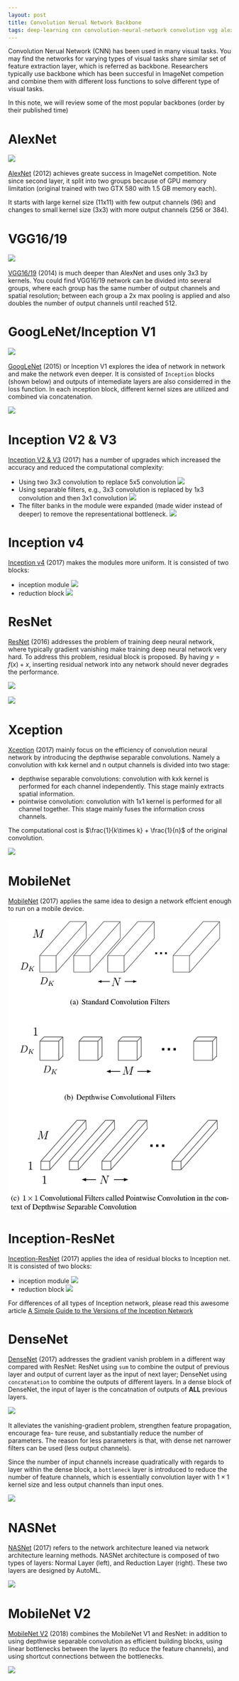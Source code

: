 ```yaml
---
layout: post
title: Convolution Nerual Network Backbone
tags: deep-learning cnn convolution-neural-network convolution vgg alexnet inception mobilenet resnet densenet nasnet
---
```


Convolution Nerual Network (CNN) has been used in many visual tasks. You may find the networks for varying types of visual tasks share similar set of feature extraction layer, which is referred as backbone. Researchers typically use backbone which has been succesful in ImageNet competion and combine them with different loss functions to solve different type of visual tasks.

In this note, we will review some of the most popular backbones (order by their published time)

# AlexNet

![](https://cdn-images-1.medium.com/max/1536/1*qyc21qM0oxWEuRaj-XJKcw.png)

[AlexNet](https://papers.nips.cc/paper/4824-imagenet-classification-with-deep-convolutional-neural-networks.pdf) (2012) achieves greate success in ImageNet competition. Note since second layer, it split into two groups because of GPU memory limitation (original trained with two GTX 580 with 1.5 GB memory each).

It starts with large kernel size (11x11) with few output channels (96) and changes to small kernel size (3x3) with more output channels (256 or 384).

# VGG16/19

![](https://neurohive.io/wp-content/uploads/2018/11/vgg16-1-e1542731207177.png)

[VGG16/19](https://arxiv.org/abs/1409.1556) (2014) is much deeper than AlexNet and uses only 3x3 by kernels. You could find VGG16/19 network can be divided into several groups, where each group has the same number of output channels and spatial resolution; between each group a 2x max pooling is applied and also doubles the number of output channels until reached 512.

# GoogLeNet/Inception V1

![](https://cdn-images-1.medium.com/max/2600/1*ZFPOSAted10TPd3hBQU8iQ.png)

[GoogLeNet](https://ai.google/research/pubs/pub43022) (2015) or Inception V1 explores the idea of network in network and make the network even deeper. It is consisted of `Inception` blocks (shown below) and outputs of intemediate layers are also considerred in the loss function. In each inception block, different kernel sizes are utilized and combined via concatenation.

![](https://i.stack.imgur.com/BVDcs.png)

# Inception V2 & V3

[Inception V2 & V3](https://arxiv.org/pdf/1512.00567v3.pdf) (2017) has a number of upgrades which increased the accuracy and reduced the computational complexity:
- Using two 3x3 convolution to replace 5x5 convolution
![](https://cdn-images-1.medium.com/max/1600/1*RzvmmEQH_87qKWYBFIG_DA.png)
- Using separable filters, e.g., 3x3 convolution is replaced by 1x3 convolution and then 3x1 convolution
![](https://cdn-images-1.medium.com/max/1600/1*hTwo-hy9BUZ1bYkzisL1KA.png)
- The filter banks in the module were expanded (made wider instead of deeper) to remove the representational bottleneck.
![](https://cdn-images-1.medium.com/max/1600/1*DVXTxBwe_KUvpEs3ZXXFbg.png)

# Inception v4

[Inception v4](https://arxiv.org/pdf/1602.07261.pdf) (2017) makes the modules more uniform. It is consisted of two blocks:
- inception module
![](https://cdn-images-1.medium.com/max/2600/1*KrBAIZjcrlXu6JPiPQj2vQ.jpeg)
- reduction block
![](https://cdn-images-1.medium.com/max/2400/1*2Hdo2wG3ILUoYaorJdlR-Q.jpeg)

# ResNet

[ResNet](https://arxiv.org/abs/1512.03385) (2016) addresses the problem of training deep neural network, where typically gradient vanishing make training deep neural network very hard. To address this problem, residual block is proposed. By having $y = f(x) + x$, inserting residual network into any network should never degrades the performance.

![](https://neurohive.io/wp-content/uploads/2019/01/resnet-e1548261477164.png)

![](https://cdn-images-1.medium.com/max/1200/1*2ns4ota94je5gSVjrpFq3A.png)

# Xception

[Xception](https://arxiv.org/abs/1610.02357) (2017) mainly focus on the efficiency of convolution neural network by introducing the depthwise separable convolutions. Namely a convolution with kxk kernel and n output channels is divided into two stage:
- depthwise separable convolutions: convolution with kxk kernel is performed for each channel independently. This stage mainly extracts spatial information.
- pointwise convolution: convolution with 1x1 kernel is performed for all channel together. This stage mainly fuses the information cross channels.

The computational cost is $\frac{1}{k\times k} + \frac{1}{n}$ of the original convolution.

![](https://cdn-images-1.medium.com/max/1600/1*SRBSbojkg48DTUMcP5VVHg.jpeg)

# MobileNet

[MobileNet](https://arxiv.org/abs/1704.04861) (2017) applies the same idea to design a network effcient enough to run on a mobile device.

![](https://raw.githubusercontent.com/joshua19881228/my_blogs/master/Computer_Vision/Reading_Note/figures/Reading_Note_20170719_MobileNet_0.png)


# Inception-ResNet

[Inception-ResNet](https://arxiv.org/pdf/1602.07261.pdf) (2017) applies the idea of residual blocks to Inception net. It is consisted of two blocks:
- inception module
![](https://cdn-images-1.medium.com/max/2600/1*WyqyCKA4mP1jsl8H4eHrjg.jpeg)
- reduction block
![](https://cdn-images-1.medium.com/max/2400/1*QY-g6oMF_6-v7N668HNvvA.jpeg)

For differences of all types of Inception network, please read this awesome article [A Simple Guide to the Versions of the Inception Network](https://towardsdatascience.com/a-simple-guide-to-the-versions-of-the-inception-network-7fc52b863202)

# DenseNet

[DenseNet](https://arxiv.org/abs/1608.06993) (2017) addresses the gradient vanish problem in a different way compared with ResNet: ResNet using `sum` to combine the output of previous layer and output of current layer as the input of next layer; DenseNet using `concatenation` to combine the outputs of different layers. In a dense block of DenseNet, the input of layer is the concatnation of outputs of **ALL** previous layers.

![](https://peltarion.com/static/densenet_a.jpg)

It alleviates the vanishing-gradient problem, strengthen feature propagation, encourage fea- ture reuse, and substantially reduce the number of parameters. The reason for less parameters is that, with dense net narrower filters can be used (less output channels).

Since the number of input channels increase quadratically with regards to layer within the dense block, a `bottleneck` layer is introduced to reduce the number of feature channels, which is essentially convolution layer with $1\times 1$ kernel size and less output channels than input ones.

![](https://cdn-images-1.medium.com/max/1600/1*SSn5H14SKhhaZZ5XYWN3Cg.jpeg)

# NASNet

[NASNet](https://arxiv.org/pdf/1707.07012) (2017) refers to the network architecture leaned via network architecture learning methods. NASNet architecture is composed of two types of layers: Normal Layer (left), and Reduction Layer (right). These two layers are designed by AutoML.

![](https://2.bp.blogspot.com/-zFPQEtthyE0/WfuFgDe4VUI/AAAAAAAACIU/4iCF5sNAJuIprvAWnk9uZQK3vTJX5tgcwCLcBGAs/s1600/image1.png)

# MobileNet V2

[MobileNet V2](https://arxiv.org/abs/1801.04381) (2018) combines the MobileNet V1 and ResNet: in addition to using depthwise separable convolution as efficient building blocks, using linear bottlenecks between the layers (to reduce the feature channels), and using shortcut connections between the bottlenecks.

![](https://1.bp.blogspot.com/-M8UvZJWNW4E/WsKk-tbzp8I/AAAAAAAAChw/OqxBVPbDygMIQWGug4ZnHNDvuyK5FBMcQCLcBGAs/s640/image5.png)
